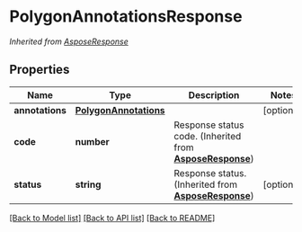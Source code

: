 # PolygonAnnotationsResponse


*Inherited from [AsposeResponse](AsposeResponse.md)*
## Properties
Name | Type | Description | Notes
------------ | ------------- | ------------- | -------------
**annotations** | [**PolygonAnnotations**](PolygonAnnotations.md) |  | [optional]
**code** | **number** | Response status code. (Inherited from **[AsposeResponse](AsposeResponse.md)**) | 
**status** | **string** | Response status. (Inherited from **[AsposeResponse](AsposeResponse.md)**) | [optional]

[[Back to Model list]](../README.md#documentation-for-models) [[Back to API list]](../README.md#documentation-for-api-endpoints) [[Back to README]](../README.md)


